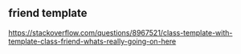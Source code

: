 ## friend template

https://stackoverflow.com/questions/8967521/class-template-with-template-class-friend-whats-really-going-on-here